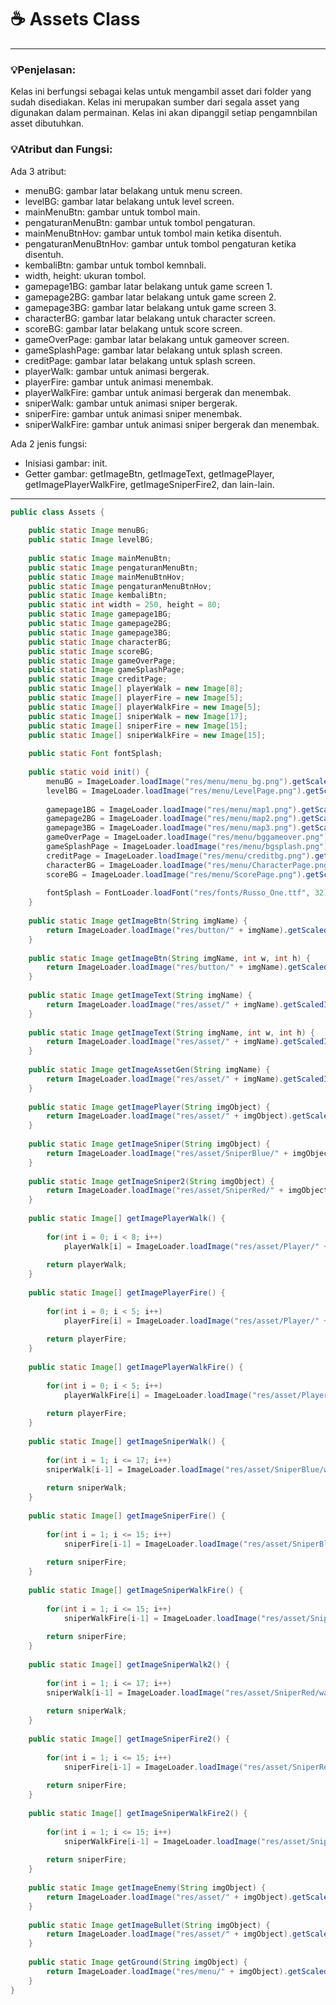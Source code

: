 # ☕️ Assets Class

****
### 💡Penjelasan:
Kelas ini berfungsi sebagai kelas untuk mengambil asset dari folder yang sudah disediakan. 
Kelas ini merupakan sumber dari segala asset yang digunakan dalam permainan. 
Kelas ini akan dipanggil setiap pengamnbilan asset dibutuhkan.

### 💡Atribut dan Fungsi:
Ada 3 atribut:   
- menuBG: gambar latar belakang untuk menu screen.
- levelBG: gambar latar belakang untuk level screen.
- mainMenuBtn: gambar untuk tombol main.
- pengaturanMenuBtn: gambar untuk tombol pengaturan.
- mainMenuBtnHov: gambar untuk tombol main ketika disentuh.
- pengaturanMenuBtnHov: gambar untuk tombol pengaturan ketika disentuh.
- kembaliBtn: gambar untuk tombol kemnbali.
- width, height: ukuran tombol.
- gamepage1BG: gambar latar belakang untuk game screen 1.
- gamepage2BG: gambar latar belakang untuk game screen 2.
- gamepage3BG: gambar latar belakang untuk game screen 3.
- characterBG: gambar latar belakang untuk character screen.
- scoreBG: gambar latar belakang untuk score screen.
- gameOverPage: gambar latar belakang untuk gameover screen.
- gameSplashPage: gambar latar belakang untuk splash screen.
- creditPage: gambar latar belakang untuk splash screen.
- playerWalk: gambar untuk animasi bergerak.
- playerFire: gambar untuk animasi menembak.
- playerWalkFire: gambar untuk animasi bergerak dan menembak.
- sniperWalk: gambar untuk animasi sniper bergerak.
- sniperFire: gambar untuk animasi sniper menembak.
- sniperWalkFire: gambar untuk animasi sniper bergerak dan menembak.

Ada 2 jenis fungsi:   
- Inisiasi gambar: init.
- Getter gambar: getImageBtn, getImageText, getImagePlayer, getImagePlayerWalkFire, getImageSniperFire2, dan lain-lain.

****

```java
public class Assets {
	
	public static Image menuBG;
	public static Image levelBG;
	
	public static Image mainMenuBtn;
	public static Image pengaturanMenuBtn;
	public static Image mainMenuBtnHov;
	public static Image pengaturanMenuBtnHov;
	public static Image kembaliBtn;
	public static int width = 250, height = 80;
	public static Image gamepage1BG;
	public static Image gamepage2BG;
	public static Image gamepage3BG;
	public static Image characterBG;
	public static Image scoreBG;
	public static Image gameOverPage;
	public static Image gameSplashPage;
	public static Image creditPage;
	public static Image[] playerWalk = new Image[8];
	public static Image[] playerFire = new Image[5];
	public static Image[] playerWalkFire = new Image[5];
	public static Image[] sniperWalk = new Image[17];
	public static Image[] sniperFire = new Image[15];
	public static Image[] sniperWalkFire = new Image[15];
	
	public static Font fontSplash;
	
	public static void init() {
		menuBG = ImageLoader.loadImage("res/menu/menu_bg.png").getScaledInstance(Window.WIDTH, Window.HEIGHT, BufferedImage.SCALE_DEFAULT);
		levelBG = ImageLoader.loadImage("res/menu/LevelPage.png").getScaledInstance(Window.WIDTH, Window.HEIGHT, BufferedImage.SCALE_DEFAULT);
		
		gamepage1BG = ImageLoader.loadImage("res/menu/map1.png").getScaledInstance(4370, 720, BufferedImage.SCALE_DEFAULT);
		gamepage2BG = ImageLoader.loadImage("res/menu/map2.png").getScaledInstance(4370, 720, BufferedImage.SCALE_DEFAULT);
		gamepage3BG = ImageLoader.loadImage("res/menu/map3.png").getScaledInstance(4370, 720, BufferedImage.SCALE_DEFAULT);
		gameOverPage = ImageLoader.loadImage("res/menu/bggameover.png").getScaledInstance(Window.WIDTH, Window.HEIGHT, BufferedImage.SCALE_DEFAULT);
		gameSplashPage = ImageLoader.loadImage("res/menu/bgsplash.png").getScaledInstance(Window.WIDTH, Window.HEIGHT, BufferedImage.SCALE_DEFAULT);
		creditPage = ImageLoader.loadImage("res/menu/creditbg.png").getScaledInstance(Window.WIDTH, Window.HEIGHT, BufferedImage.SCALE_DEFAULT);
		characterBG = ImageLoader.loadImage("res/menu/CharacterPage.png").getScaledInstance(Window.WIDTH, Window.HEIGHT, BufferedImage.SCALE_DEFAULT);
		scoreBG = ImageLoader.loadImage("res/menu/ScorePage.png").getScaledInstance(Window.WIDTH, Window.HEIGHT, BufferedImage.SCALE_DEFAULT);
		
		fontSplash = FontLoader.loadFont("res/fonts/Russo_One.ttf", 32);
	}
	
	public static Image getImageBtn(String imgName) {
		return ImageLoader.loadImage("res/button/" + imgName).getScaledInstance(width, height, BufferedImage.SCALE_DEFAULT);
	}
	
	public static Image getImageBtn(String imgName, int w, int h) {
		return ImageLoader.loadImage("res/button/" + imgName).getScaledInstance(w, h, BufferedImage.SCALE_DEFAULT);
	}
	
	public static Image getImageText(String imgName) {
		return ImageLoader.loadImage("res/asset/" + imgName).getScaledInstance(481, 87, BufferedImage.SCALE_DEFAULT);
	}
	
	public static Image getImageText(String imgName, int w, int h) {
		return ImageLoader.loadImage("res/asset/" + imgName).getScaledInstance(w, h, BufferedImage.SCALE_DEFAULT);
	}
	
	public static Image getImageAssetGen(String imgName) {
		return ImageLoader.loadImage("res/asset/" + imgName).getScaledInstance(1280, 720, BufferedImage.SCALE_DEFAULT);
	}
	
	public static Image getImagePlayer(String imgObject) {
		return ImageLoader.loadImage("res/asset/" + imgObject).getScaledInstance(60, 130, BufferedImage.SCALE_DEFAULT);
	}
	
	public static Image getImageSniper(String imgObject) {
		return ImageLoader.loadImage("res/asset/SniperBlue/" + imgObject);
	}
	
	public static Image getImageSniper2(String imgObject) {
		return ImageLoader.loadImage("res/asset/SniperRed/" + imgObject);
	}
	
	public static Image[] getImagePlayerWalk() {
		
		for(int i = 0; i < 8; i++)
			playerWalk[i] = ImageLoader.loadImage("res/asset/Player/" + "walk/" + "walk " + (i+1) + ".png");
		
		return playerWalk;
	}
	
	public static Image[] getImagePlayerFire() {
		
		for(int i = 0; i < 5; i++)
			playerFire[i] = ImageLoader.loadImage("res/asset/Player/" + "firing/" +"firing" + (i+1) + ".png");
		
		return playerFire;
	}
	
	public static Image[] getImagePlayerWalkFire() {
		
		for(int i = 0; i < 5; i++)
			playerWalkFire[i] = ImageLoader.loadImage("res/asset/Player/" + "walkshoot/" + "walkshooting" + (i+1) + ".png");
		
		return playerFire;
	}
	
	public static Image[] getImageSniperWalk() {
		
		for(int i = 1; i <= 17; i++)
		sniperWalk[i-1] = ImageLoader.loadImage("res/asset/SniperBlue/walking/"+ i +".png");
		
		return sniperWalk;
	}
	
	public static Image[] getImageSniperFire() {
		
		for(int i = 1; i <= 15; i++)
			sniperFire[i-1] = ImageLoader.loadImage("res/asset/SniperBlue/shooting/" + i +".png");
		
		return sniperFire;
	}
	
	public static Image[] getImageSniperWalkFire() {
		
		for(int i = 1; i <= 15; i++)
			sniperWalkFire[i-1] = ImageLoader.loadImage("res/asset/SniperBlue/walking/" + i +".png");
		
		return sniperFire;
	}
	
	public static Image[] getImageSniperWalk2() {
		
		for(int i = 1; i <= 17; i++)
		sniperWalk[i-1] = ImageLoader.loadImage("res/asset/SniperRed/walking/"+ i +".png");
		
		return sniperWalk;
	}
	
	public static Image[] getImageSniperFire2() {
		
		for(int i = 1; i <= 15; i++)
			sniperFire[i-1] = ImageLoader.loadImage("res/asset/SniperRed/shooting/" + i +".png");
		
		return sniperFire;
	}
	
	public static Image[] getImageSniperWalkFire2() {
		
		for(int i = 1; i <= 15; i++)
			sniperWalkFire[i-1] = ImageLoader.loadImage("res/asset/SniperRed/walking/" + i +".png");
		
		return sniperFire;
	}
	
	public static Image getImageEnemy(String imgObject) {
		return ImageLoader.loadImage("res/asset/" + imgObject).getScaledInstance(94, 132, BufferedImage.SCALE_DEFAULT);
	}
	
	public static Image getImageBullet(String imgObject) {
		return ImageLoader.loadImage("res/asset/" + imgObject).getScaledInstance(80, 4, BufferedImage.SCALE_DEFAULT);
	}
	
	public static Image getGround(String imgObject) {
		return ImageLoader.loadImage("res/menu/" + imgObject).getScaledInstance(4370, 56, BufferedImage.SCALE_DEFAULT);
	}
}
```